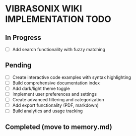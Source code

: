 # VIBRASONIX WIKI IMPLEMENTATION TODO

## In Progress
- [ ] Add search functionality with fuzzy matching

## Pending
- [ ] Create interactive code examples with syntax highlighting
- [ ] Build comprehensive documentation index
- [ ] Add dark/light theme toggle
- [ ] Implement user preferences and settings
- [ ] Create advanced filtering and categorization
- [ ] Add export functionality (PDF, markdown)
- [ ] Build analytics and usage tracking

## Completed (move to memory.md)